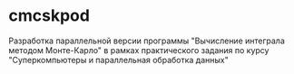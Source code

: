 # cmcskpod
Разработка параллельной версии программы "Вычисление интеграла методом Монте-Карло" в рамках практического задания по курсу "Суперкомпьютеры и параллельная обработка данных"
